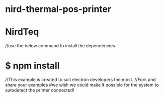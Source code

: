 # nird-thermal-pos-printer
# NirdTeq

//use the below command to install the dependencies

# $ npm install 

//This example is created to suit electron developers the most.
//Fork and share your examples
#we wish we could make it possible for the system to autodetect the printer connected!
